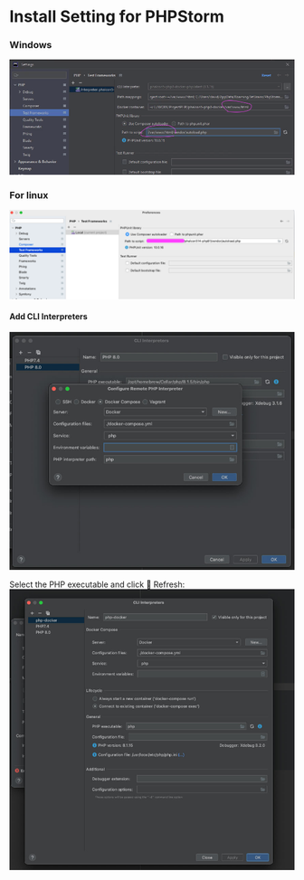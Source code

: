 # Install Setting for PHPStorm

### Windows
![img.png](img.png)

### For linux
![img_1.png](img_1.png)

#### Add CLI Interpreters
![img_2.png](img_2.png)

Select the PHP executable and click :arrows_counterclockwise: Refresh:
![img_3.png](img_3.png)
